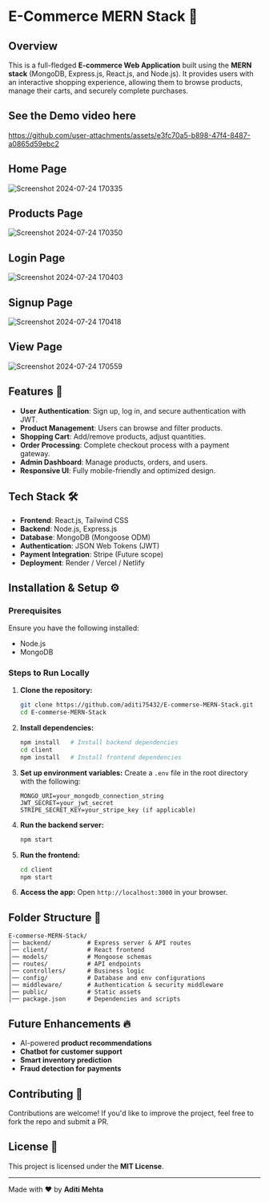 # E-Commerce MERN Stack 🛒

## Overview
This is a full-fledged **E-commerce Web Application** built using the **MERN stack** (MongoDB, Express.js, React.js, and Node.js). It provides users with an interactive shopping experience, allowing them to browse products, manage their carts, and securely complete purchases.


## See the Demo video here

https://github.com/user-attachments/assets/e3fc70a5-b898-47f4-8487-a0865d59ebc2



<h2>Home Page</h2>

![Screenshot 2024-07-24 170335](https://github.com/user-attachments/assets/c96d5864-62e9-4cd8-b1c3-49e9f0472bf6)


<h2>Products Page</h2>


![Screenshot 2024-07-24 170350](https://github.com/user-attachments/assets/3cde59f3-cebf-41af-b9c0-181813476fa4)

<h2>Login Page</h2>


![Screenshot 2024-07-24 170403](https://github.com/user-attachments/assets/8741fb0b-b1ac-4b7c-a880-8a31bbef3849)

<h2>Signup Page</h2>


![Screenshot 2024-07-24 170418](https://github.com/user-attachments/assets/404c9725-2df1-47f3-a035-413c7c19d4f6)


<h2>View Page</h2>

![Screenshot 2024-07-24 170559](https://github.com/user-attachments/assets/b4e15e55-61db-4515-bdc5-665af78f3ace)



## Features 🚀
- **User Authentication**: Sign up, log in, and secure authentication with JWT.
- **Product Management**: Users can browse and filter products.
- **Shopping Cart**: Add/remove products, adjust quantities.
- **Order Processing**: Complete checkout process with a payment gateway.
- **Admin Dashboard**: Manage products, orders, and users.
- **Responsive UI**: Fully mobile-friendly and optimized design.

## Tech Stack 🛠️
- **Frontend**: React.js, Tailwind CSS
- **Backend**: Node.js, Express.js
- **Database**: MongoDB (Mongoose ODM)
- **Authentication**: JSON Web Tokens (JWT)
- **Payment Integration**: Stripe (Future scope)
- **Deployment**: Render / Vercel / Netlify

## Installation & Setup ⚙️
### Prerequisites
Ensure you have the following installed:
- Node.js
- MongoDB

### Steps to Run Locally
1. **Clone the repository:**
   ```sh
   git clone https://github.com/aditi75432/E-commerse-MERN-Stack.git
   cd E-commerse-MERN-Stack
   ```
2. **Install dependencies:**
   ```sh
   npm install   # Install backend dependencies
   cd client
   npm install   # Install frontend dependencies
   ```
3. **Set up environment variables:** Create a `.env` file in the root directory with the following:
   ```env
   MONGO_URI=your_mongodb_connection_string
   JWT_SECRET=your_jwt_secret
   STRIPE_SECRET_KEY=your_stripe_key (if applicable)
   ```
4. **Run the backend server:**
   ```sh
   npm start
   ```
5. **Run the frontend:**
   ```sh
   cd client
   npm start
   ```
6. **Access the app:** Open `http://localhost:3000` in your browser.

## Folder Structure 📁
```
E-commerse-MERN-Stack/
│── backend/          # Express server & API routes
│── client/           # React frontend
│── models/           # Mongoose schemas
│── routes/           # API endpoints
│── controllers/      # Business logic
│── config/           # Database and env configurations
│── middleware/       # Authentication & security middleware
│── public/           # Static assets
│── package.json      # Dependencies and scripts
```

## Future Enhancements 🔥
- AI-powered **product recommendations**
- **Chatbot for customer support**
- **Smart inventory prediction**
- **Fraud detection for payments**

## Contributing 🤝
Contributions are welcome! If you'd like to improve the project, feel free to fork the repo and submit a PR.

## License 📜
This project is licensed under the **MIT License**.

---
Made with ❤️ by **Aditi Mehta**

